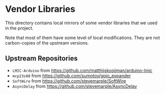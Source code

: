 # Vendor Libraries

This directory contains local mirrors of some vendor libraries that we used in the project. 

Note that most of them have some level of local modifications. They are not carbon-copies of the upstream versions.

## Upstream Repositories

- `LMIC-Arduino` from https://github.com/matthijskooijman/arduino-lmic
- `mcp23s08` from https://github.com/sumotoy/gpio_expander
- `SoftWire` from https://github.com/stevemarple/SoftWire
- `AsyncDelay` from https://github.com/stevemarple/AsyncDelay
